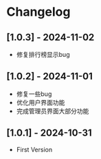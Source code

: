 # Changelog

## [1.0.3] - 2024-11-02
- 修复排行榜显示bug

## [1.0.2] - 2024-11-01
- 修复一些bug
- 优化用户界面功能
- 完成管理员界面大部分功能

## [1.0.1] - 2024-10-31
- First Version

